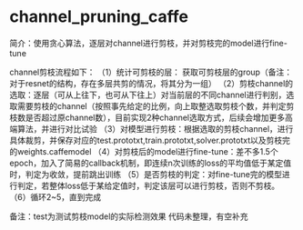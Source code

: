 # channel_pruning_caffe

简介：使用贪心算法，逐层对channel进行剪枝，并对剪枝完的model进行fine-tune

channel剪枝流程如下：
（1）统计可剪枝的层： 获取可剪枝层的group（备注：对于resnet的结构，存在多层共剪的情况，将其分为一组）
（2）剪枝channel的选取：逐层（可从上往下，也可从下往上）对当前层的不同channel进行判别，选取需要剪枝的channel（按照事先给定的比例，向上取整选取剪枝个数，并判定剪枝数是否超过原channel数），目前实现2种channel选取方式，后续会增加更多高端算法，并进行对比试验
（3）对模型进行剪枝：根据选取的剪枝channel，进行具体裁剪，并保存对应的test.prototxt,train.prototxt,solver.prototxt以及剪枝完的weights.caffemodel
（4）对剪枝后的model进行fine-tune：差不多1.5个epoch，加入了简易的callback机制，即连续n次训练的loss的平均值低于某定值时，判定为收敛，提前跳出训练
（5）是否剪枝的判定：对fine-tune完的模型进行判定，若整体loss低于某给定值时，判定该层可以进行剪枝，否则不剪枝。
（6）循环2~5，直到完成

备注：test为测试剪枝model的实际检测效果
代码未整理，有空补充
